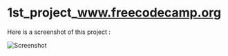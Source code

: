 # 1st_project_www.freecodecamp.org

Here is a screenshot of this project :

![Screenshot](https://github.com/user-attachments/assets/b2230340-ad2d-4cc6-83c9-64d888437f39)

